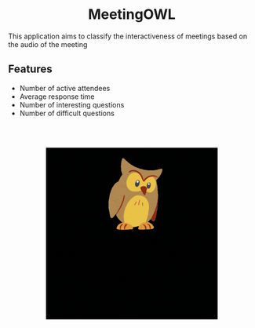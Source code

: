 <h1 align="center"> MeetingOWL</h1>

<p>
<!-- <h2> Measuring interactivty in a meeting using ML & NLP </h2>  -->
 This application aims to classify the interactiveness of meetings based on the audio of the meeting 
</p>

<p>
<h2> Features </h2> 
 <ul>
  <li> Number of active attendees </li>
  <li> Average response time </li>
  <li> Number of interesting questions </li>
  <li> Number of difficult questions </li> 
 </ul>
</p>
<br/><br/>
<p align="center">
  <img src="https://github.com/VaibhaveS/MeetingOWL/blob/main/LOGO4.gif" width="350" title="hover text">
</p>
